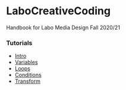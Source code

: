# LaboCreativeCoding

Handbook for Labo Media Design Fall 2020/21

### Tutorials

  - [Intro](https://github.com/fleshgordo/LaboCreativeCoding/blob/main/001_Intro.md)
  - [Variables](https://github.com/fleshgordo/LaboCreativeCoding/blob/main/02_variables.md)
  - [Loops](https://github.com/fleshgordo/LaboCreativeCoding/blob/main/03_loops.md)
  - [Conditions]()
  - [Transform]()